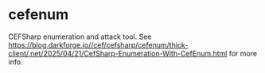 # cefenum
CEFSharp enumeration and attack tool. See https://blog.darkforge.io//cef/cefsharp/cefenum/thick-client/.net/2025/04/21/CefSharp-Enumeration-With-CefEnum.html for more info.
